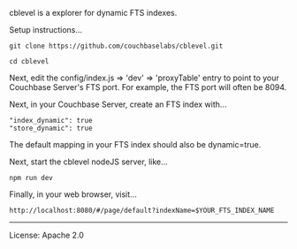 cblevel is a explorer for dynamic FTS indexes.

Setup instructions...

    git clone https://github.com/couchbaselabs/cblevel.git

    cd cblevel

Next, edit the config/index.js => 'dev' => 'proxyTable' entry to point
to your Couchbase Server's FTS port.  For example, the FTS port will
often be 8094.

Next, in your Couchbase Server, create an FTS index with...

    "index_dynamic": true
    "store_dynamic": true

The default mapping in your FTS index should also be dynamic=true.

Next, start the cblevel nodeJS server, like...

    npm run dev

Finally, in your web browser, visit...

    http://localhost:8080/#/page/default?indexName=$YOUR_FTS_INDEX_NAME

----
License: Apache 2.0
